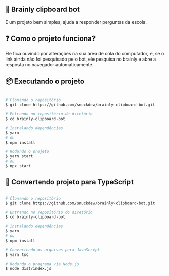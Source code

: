 ## 🤖 Brainly clipboard bot
É um projeto bem simples, ajuda a responder perguntas da escola.

## ❓ Como o projeto funciona?
Ele fica ouvindo por alterações na sua área de cola do computador, e, se o link
ainda não foi pesquisado pelo bot, ele pesquisa no brainly e abre a resposta no navegador
automaticamente.

## 📦 Executando o projeto
```bash

# Clonando o repositório
$ git clone https://github.com/snuckdev/brainly-clipboard-bot.git

# Entrando no repositório do diretório
$ cd brainly-clipboard-bot

# Instalando dependências
$ yarn
# ou
$ npm install

# Rodando o projeto
$ yarn start
# ou
$ npx start
```

## 🎉 Convertendo projeto para TypeScript
```bash

# Clonando o repositório
$ git clone https://github.com/snuckdev/brainly-clipboard-bot.git

# Entrando no repositório do diretório
$ cd brainly-clipboard-bot

# Instalando dependências
$ yarn
# ou
$ npm install

# Convertendo os arquivos para JavaScript
$ yarn tsc

# Rodando o programa via Node.js
$ node dist/index.js